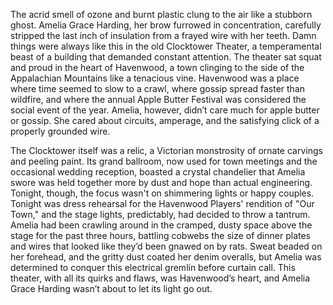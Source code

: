 The acrid smell of ozone and burnt plastic clung to the air like a stubborn ghost. Amelia Grace Harding, her brow furrowed in concentration, carefully stripped the last inch of insulation from a frayed wire with her teeth. Damn things were always like this in the old Clocktower Theater, a temperamental beast of a building that demanded constant attention. The theater sat squat and proud in the heart of Havenwood, a town clinging to the side of the Appalachian Mountains like a tenacious vine. Havenwood was a place where time seemed to slow to a crawl, where gossip spread faster than wildfire, and where the annual Apple Butter Festival was considered the social event of the year. Amelia, however, didn’t care much for apple butter or gossip. She cared about circuits, amperage, and the satisfying click of a properly grounded wire.

The Clocktower itself was a relic, a Victorian monstrosity of ornate carvings and peeling paint. Its grand ballroom, now used for town meetings and the occasional wedding reception, boasted a crystal chandelier that Amelia swore was held together more by dust and hope than actual engineering. Tonight, though, the focus wasn't on shimmering lights or happy couples. Tonight was dress rehearsal for the Havenwood Players' rendition of "Our Town," and the stage lights, predictably, had decided to throw a tantrum. Amelia had been crawling around in the cramped, dusty space above the stage for the past three hours, battling cobwebs the size of dinner plates and wires that looked like they’d been gnawed on by rats. Sweat beaded on her forehead, and the gritty dust coated her denim overalls, but Amelia was determined to conquer this electrical gremlin before curtain call. This theater, with all its quirks and flaws, was Havenwood’s heart, and Amelia Grace Harding wasn’t about to let its light go out.
